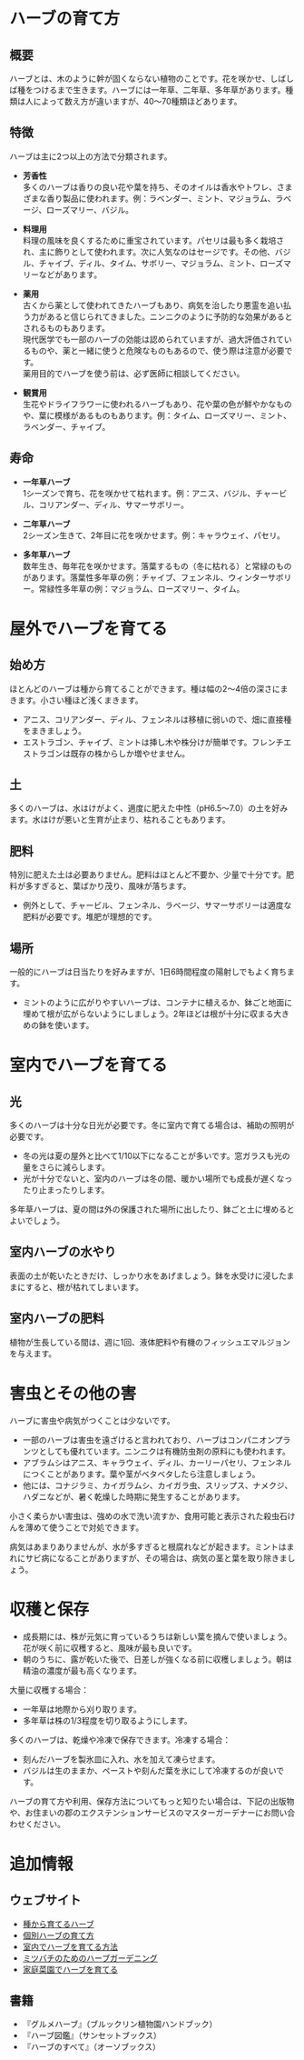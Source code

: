 # ハーブの育て方

## 概要

ハーブとは、木のように幹が固くならない植物のことです。花を咲かせ、しばしば種をつけるまで生きます。ハーブには一年草、二年草、多年草があります。種類は人によって数え方が違いますが、40～70種類ほどあります。

## 特徴

ハーブは主に2つ以上の方法で分類されます。

- **芳香性**  
  多くのハーブは香りの良い花や葉を持ち、そのオイルは香水やトワレ、さまざまな香り製品に使われます。例：ラベンダー、ミント、マジョラム、ラベージ、ローズマリー、バジル。

- **料理用**  
  料理の風味を良くするために重宝されています。パセリは最も多く栽培され、主に飾りとして使われます。次に人気なのはセージです。その他、バジル、チャイブ、ディル、タイム、サボリー、マジョラム、ミント、ローズマリーなどがあります。

- **薬用**  
  古くから薬として使われてきたハーブもあり、病気を治したり悪霊を追い払う力があると信じられてきました。ニンニクのように予防的な効果があるとされるものもあります。  
  現代医学でも一部のハーブの効能は認められていますが、過大評価されているものや、薬と一緒に使うと危険なものもあるので、使う際は注意が必要です。  
  薬用目的でハーブを使う前は、必ず医師に相談してください。

- **観賞用**  
  生花やドライフラワーに使われるハーブもあり、花や葉の色が鮮やかなものや、葉に模様があるものもあります。例：タイム、ローズマリー、ミント、ラベンダー、チャイブ。

## 寿命

- **一年草ハーブ**  
  1シーズンで育ち、花を咲かせて枯れます。例：アニス、バジル、チャービル、コリアンダー、ディル、サマーサボリー。

- **二年草ハーブ**  
  2シーズン生きて、2年目に花を咲かせます。例：キャラウェイ、パセリ。

- **多年草ハーブ**  
  数年生き、毎年花を咲かせます。落葉するもの（冬に枯れる）と常緑のものがあります。落葉性多年草の例：チャイブ、フェンネル、ウィンターサボリー。常緑性多年草の例：マジョラム、ローズマリー、タイム。

# 屋外でハーブを育てる

## 始め方

ほとんどのハーブは種から育てることができます。種は幅の2～4倍の深さにまきます。小さい種ほど浅くまきます。

- アニス、コリアンダー、ディル、フェンネルは移植に弱いので、畑に直接種をまきましょう。
- エストラゴン、チャイブ、ミントは挿し木や株分けが簡単です。フレンチエストラゴンは既存の株からしか増やせません。

## 土

多くのハーブは、水はけがよく、適度に肥えた中性（pH6.5～7.0）の土を好みます。水はけが悪いと生育が止まり、枯れることもあります。

## 肥料

特別に肥えた土は必要ありません。肥料はほとんど不要か、少量で十分です。肥料が多すぎると、葉ばかり茂り、風味が落ちます。

- 例外として、チャービル、フェンネル、ラベージ、サマーサボリーは適度な肥料が必要です。堆肥が理想的です。

## 場所

一般的にハーブは日当たりを好みますが、1日6時間程度の陽射しでもよく育ちます。

- ミントのように広がりやすいハーブは、コンテナに植えるか、鉢ごと地面に埋めて根が広がらないようにしましょう。2年ほどは根が十分に収まる大きめの鉢を使います。

# 室内でハーブを育てる

## 光

多くのハーブは十分な日光が必要です。冬に室内で育てる場合は、補助の照明が必要です。

- 冬の光は夏の屋外と比べて1/10以下になることが多いです。窓ガラスも光の量をさらに減らします。
- 光が十分でないと、室内のハーブは冬の間、暖かい場所でも成長が遅くなったり止まったりします。

多年草ハーブは、夏の間は外の保護された場所に出したり、鉢ごと土に埋めるとよいでしょう。

## 室内ハーブの水やり

表面の土が乾いたときだけ、しっかり水をあげましょう。鉢を水受けに浸したままにすると、根が枯れてしまいます。

## 室内ハーブの肥料

植物が生長している間は、週に1回、液体肥料や有機のフィッシュエマルジョンを与えます。

# 害虫とその他の害

ハーブに害虫や病気がつくことは少ないです。

- 一部のハーブは害虫を遠ざけると言われており、ハーブはコンパニオンプランツとしても優れています。ニンニクは有機防虫剤の原料にも使われます。
- アブラムシはアニス、キャラウェイ、ディル、カーリーパセリ、フェンネルにつくことがあります。葉や茎がベタベタしたら注意しましょう。
- 他には、コナジラミ、カイガラムシ、カイガラ虫、スリップス、ナメクジ、ハダニなどが、暑く乾燥した時期に発生することがあります。

小さく柔らかい害虫は、強めの水で洗い流すか、食用可能と表示された殺虫石けんを薄めて使うことで対処できます。

病気はあまりありませんが、水が多すぎると根腐れなどが起きます。ミントはまれにサビ病になることがありますが、その場合は、病気の茎と葉を取り除きましょう。

# 収穫と保存

- 成長期には、株が元気に育っているうちは新しい葉を摘んで使いましょう。花が咲く前に収穫すると、風味が最も良いです。
- 朝のうちに、露が乾いた後で、日差しが強くなる前に収穫しましょう。朝は精油の濃度が最も高くなります。

大量に収穫する場合：

- 一年草は地際から刈り取ります。
- 多年草は株の1/3程度を切り取るようにします。

多くのハーブは、乾燥や冷凍で保存できます。冷凍する場合：

- 刻んだハーブを製氷皿に入れ、水を加えて凍らせます。
- バジルは生のままか、ペーストや刻んだ葉を氷にして冷凍するのが良いです。

ハーブの育て方や利用、保存方法についてもっと知りたい場合は、下記の出版物や、お住まいの郡のエクステンションサービスのマスターガーデナーにお問い合わせください。

# 追加情報

## ウェブサイト

- [種から育てるハーブ](http://www.backyardgardener.com/herb/)
- [個別ハーブの育て方](http://www.pioneerthinking.com/growingherbs.html)
- [室内でハーブを育てる方法](http://www.doityourself.com/vegetables/growingherbsindoors.html)
- [ミツバチのためのハーブガーデニング](http://altnature.com/library/herb.htm)
- [家庭菜園でハーブを育てる](http://www.wvu.edu/~agexten/hortcult/herbs/ne208hrb.htm)

## 書籍

- 『グルメハーブ』（ブルックリン植物園ハンドブック）
- 『ハーブ図鑑』（サンセットブックス）
- 『ハーブのすべて』（オーソブックス）
